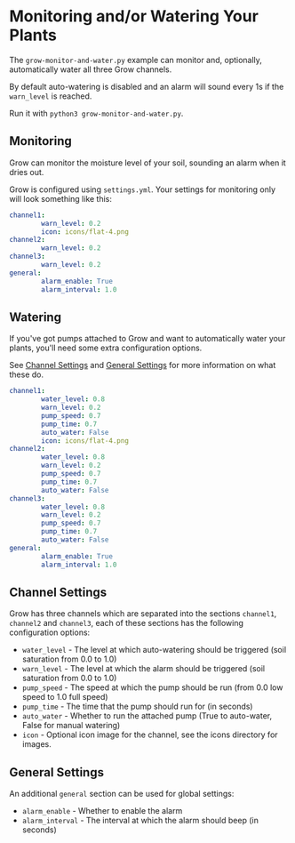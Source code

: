 # Monitoring and/or Watering Your Plants

The `grow-monitor-and-water.py` example can monitor and, optionally, automatically water all three Grow channels.

By default auto-watering is disabled and an alarm will sound every 1s if the `warn_level` is reached.

Run it with `python3 grow-monitor-and-water.py`.

## Monitoring

Grow can monitor the moisture level of your soil, sounding an alarm when it dries out.

Grow is configured using `settings.yml`. Your settings for monitoring only will look something like this:

```yaml
channel1:
        warn_level: 0.2
        icon: icons/flat-4.png
channel2:
        warn_level: 0.2
channel3:
        warn_level: 0.2
general:
        alarm_enable: True
        alarm_interval: 1.0
```

## Watering

If you've got pumps attached to Grow and want to automatically water your plants, you'll need some extra configuration options.

See [Channel Settings](#channel-settings) and [General Settings](#general-settings) for more information on what these do.

```yaml
channel1:
        water_level: 0.8
        warn_level: 0.2
        pump_speed: 0.7
        pump_time: 0.7
        auto_water: False
        icon: icons/flat-4.png
channel2:
        water_level: 0.8
        warn_level: 0.2
        pump_speed: 0.7
        pump_time: 0.7
        auto_water: False
channel3:
        water_level: 0.8
        warn_level: 0.2
        pump_speed: 0.7
        pump_time: 0.7
        auto_water: False
general:
        alarm_enable: True
        alarm_interval: 1.0
```

## Channel Settings

Grow has three channels which are separated into the sections `channel1`, `channel2` and `channel3`, each of these sections has the following configuration options:

* `water_level` - The level at which auto-watering should be triggered (soil saturation from 0.0 to 1.0)
* `warn_level` - The level at which the alarm should be triggered (soil saturation from 0.0 to 1.0)
* `pump_speed` - The speed at which the pump should be run (from 0.0 low speed to 1.0 full speed)
* `pump_time` - The time that the pump should run for (in seconds)
* `auto_water` - Whether to run the attached pump (True to auto-water, False for manual watering)
* `icon` - Optional icon image for the channel, see the icons directory for images.

## General Settings

An additional `general` section can be used for global settings:

* `alarm_enable` - Whether to enable the alarm
* `alarm_interval` - The interval at which the alarm should beep (in seconds)
